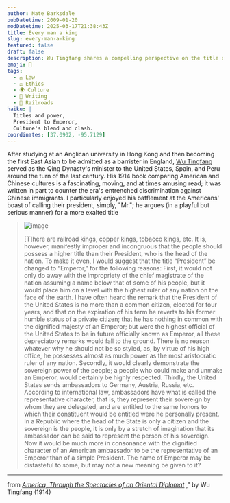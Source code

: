 ```yaml
---
author: Nate Barksdale
pubDatetime: 2009-01-20
modDatetime: 2025-03-17T21:38:43Z
title: Every man a king
slug: every-man-a-king
featured: false
draft: false
description: Wu Tingfang shares a compelling perspective on the title of the American president, advocating for a change to "Emperor" to elevate the position and reflect its true significance.
emoji: 👑
tags:
  - ⚖️ Law
  - ⚖️ Ethics
  - 🌍 Culture
  - 📝 Writing
  - 🚂 Railroads
haiku: |
  Titles and power,  
  President to Emperor,  
  Culture's blend and clash.
coordinates: [37.0902, -95.7129]
---
```


After studying at an Anglican university in Hong Kong and then becoming the first East Asian to be admitted as a barrister in England, [Wu Tingfang](http://en.wikipedia.org/wiki/Wu_Tingfang) served as the Qing Dynasty's minister to the United States, Spain, and Peru around the turn of the last century. His 1914 book comparing American and Chinese cultures is a fascinating, moving, and at times amusing read; it was written in part to counter the era's entrenched discrimination against Chinese immigrants. I particularly enjoyed his bafflement at the Americans' boast of calling their president, simply, "Mr."; he argues (in a playful but serious manner) for a more exalted title

> ![image](http://culture-making.com/media/450px-Wu_Tingfang1_210.jpg)
>
> [T]here are railroad kings, copper kings, tobacco kings, etc. It is, however, manifestly improper and incongruous that the people should possess a higher title than their President, who is the head of the nation. To make it even, I would suggest that the title “President” be changed to “Emperor,” for the following reasons: First, it would not only do away with the impropriety of the chief magistrate of the nation assuming a name below that of some of his people, but it would place him on a level with the highest ruler of any nation on the face of the earth. I have often heard the remark that the President of the United States is no more than a common citizen, elected for four years, and that on the expiration of his term he reverts to his former humble status of a private citizen; that he has nothing in common with the dignified majesty of an Emperor; but were the highest official of the United States to be in future officially known as Emperor, all these depreciatory remarks would fall to the ground. There is no reason whatever why he should not be so styled, as, by virtue of his high office, he possesses almost as much power as the most aristocratic ruler of any nation. Secondly, it would clearly demonstrate the sovereign power of the people; a people who could make and unmake an Emperor, would certainly be highly respected. Thirdly, the United States sends ambassadors to Germany, Austria, Russia, etc. According to international law, ambassadors have what is called the representative character, that is, they represent their sovereign by whom they are delegated, and are entitled to the same honors to which their constituent would be entitled were he personally present. In a Republic where the head of the State is only a citizen and the sovereign is the people, it is only by a stretch of imagination that its ambassador can be said to represent the person of his sovereign. Now it would be much more in consonance with the dignified character of an American ambassador to be the representative of an Emperor than of a simple President. The name of Emperor may be distasteful to some, but may not a new meaning be given to it?

---

from _[America, Through the Spectacles of an Oriental Diplomat](http://books.google.com/books?id=VTcTAAAAYAAJ&printsec=frontcover&dq=america+through+the+spectacles&ei=U9N0SfLhHobWlQTa9ZG6Dg#)_ ," by Wu Tingfang (1914)
